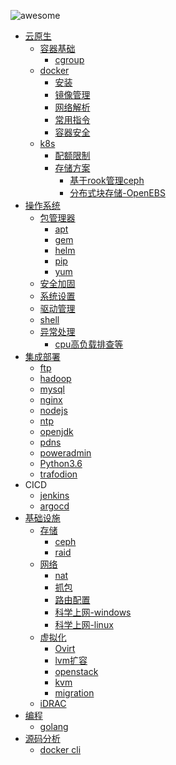 ![awesome](https://img.shields.io/badge/wl-awesome-yellow "LICENSE") 
- [云原生]()
  - [容器基础](/container/foundation/foundation.md)
     - [cgroup](/container/cgroup.md)
  - [docker]()
    - [安装](/container/docker/install.md)
    - [镜像管理](/container/docker/image.md)
    - [网络解析](/container/docker/network.md)
    - [常用指令](/container/docker/cmd.md)
    - [容器安全](/container/docker/security.md)
  - [k8s](#k8s)
    - [配额限制](/container/k8s/quota.md)
    - [存储方案]()
        - [基于rook管理ceph](/container/k8s/storage/rook.md)
        - [分布式块存储-OpenEBS](/container/k8s/storage/OpenEBS.md)
- [操作系统]()
    - [包管理器]()
        - [apt](/os/package/README.md#apt)
        - [gem](/os/package/README.md#gem)
        - [helm](/os/package/README.md#helm)
        - [pip](/os/package/README.md#pip)
        - [yum](/os/package/README.md#yum)
  - [安全加固](/os/security/README.md)
  - [系统设置](/os/settings/README.md)
  - [驱动管理](/os/driver/README.md)
  - [shell](/os/shell/README.md)
  - [异常处理]()
      - [cpu高负载排查等](/os/issue/cpu-high.md)
- [集成部署]()
  - [ftp](/deploy/README.md#deploy)
  - [hadoop](/deploy/README.md#hadoop)
  - [mysql](/deploy/mysql.md)
  - [nginx](/deploy/nginx.md)
  - [nodejs](/deploy/nodejs.md)
  - [ntp](/deploy/README.md#ntp)
  - [openjdk](/deploy/README.md#openjdk)
  - [pdns](/deploy/README.md#pdns)
  - [poweradmin](/deploy/README.md#poweradmin)
  - [Python3.6](/deploy/README.md#python36)
  - [trafodion](/deploy/README.md#trafodion)
- CICD
  - [jenkins](/cicd/jenkins.md)
  - [argocd](/cicd/argo.md)
- [基础设施](#%E5%9F%BA%E7%A1%80%E8%AE%BE%E6%96%BD)
  - [存储](#%E5%AD%98%E5%82%A8)
    - [ceph](/infrastructure/storage/ceph.md)
    - [raid](/infrastructure/storage/raid.md)
  - [网络]()
      - [nat](/infrastructure/network/nat.md)
      - [抓包](/infrastructure/network/wireshark.md)
      - [路由配置](/infrastructure/network/route.md)
      - [科学上网-windows](/infrastructure/network/proxy/windows)  
      - [科学上网-linux](/infrastructure/network/proxy/linux)
  - [虚拟化]()
    - [Ovirt](/infrastructure/virtaul/Ovirt.md)
    - [lvm扩容](/infrastructure/virtaul/vsphere.md)
    - [openstack](/infrastructure/virtaul/openstack.md)
    - [kvm](/infrastructure/virtaul/kvm.md)
    - [migration](/infrastructure/virtaul/migration.md)
  - [iDRAC](/infrastructure/virtaul/iDRAC.md)
- [编程]()
  - [golang](/program/golang.md)
- [源码分析]()
  - [docker cli](/code/docker/cli.md)

